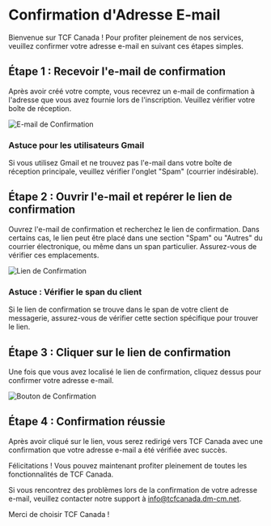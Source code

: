 # Confirmation d'Adresse E-mail

Bienvenue sur TCF Canada ! Pour profiter pleinement de nos services, veuillez confirmer votre adresse e-mail en suivant ces étapes simples.

## Étape 1 : Recevoir l'e-mail de confirmation

Après avoir créé votre compte, vous recevrez un e-mail de confirmation à l'adresse que vous avez fournie lors de l'inscription. Veuillez vérifier votre boîte de réception.

![E-mail de Confirmation](lien-vers-votre-image-de-mail-de-confirmation.png)

### Astuce pour les utilisateurs Gmail

Si vous utilisez Gmail et ne trouvez pas l'e-mail dans votre boîte de réception principale, veuillez vérifier l'onglet "Spam" (courrier indésirable).

## Étape 2 : Ouvrir l'e-mail et repérer le lien de confirmation

Ouvrez l'e-mail de confirmation et recherchez le lien de confirmation. Dans certains cas, le lien peut être placé dans une section "Spam" ou "Autres" du courrier électronique, ou même dans un span particulier. Assurez-vous de vérifier ces emplacements.

![Lien de Confirmation](lien-vers-votre-image-du-lien-de-confirmation.png)

### Astuce : Vérifier le span du client

Si le lien de confirmation se trouve dans le span de votre client de messagerie, assurez-vous de vérifier cette section spécifique pour trouver le lien.

## Étape 3 : Cliquer sur le lien de confirmation

Une fois que vous avez localisé le lien de confirmation, cliquez dessus pour confirmer votre adresse e-mail.

![Bouton de Confirmation](lien-vers-votre-image-du-bouton-confirmation.png)

## Étape 4 : Confirmation réussie

Après avoir cliqué sur le lien, vous serez redirigé vers TCF Canada avec une confirmation que votre adresse e-mail a été vérifiée avec succès.

Félicitations ! Vous pouvez maintenant profiter pleinement de toutes les fonctionnalités de TCF Canada.

Si vous rencontrez des problèmes lors de la confirmation de votre adresse e-mail, veuillez contacter notre support à info@tcfcanada.dm-cm.net.

Merci de choisir TCF Canada !
